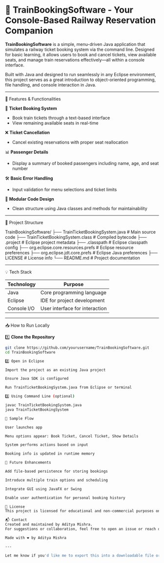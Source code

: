 # 🚆 TrainBookingSoftware - Your Console-Based Railway Reservation Companion

**TrainBookingSoftware** is a simple, menu-driven Java application that simulates a railway ticket booking system via the command line. Designed for basic learning, it allows users to book and cancel tickets, view available seats, and manage train reservations effectively—all within a console interface.

Built with Java and designed to run seamlessly in any Eclipse environment, this project serves as a great introduction to object-oriented programming, file handling, and console interaction in Java.

---

🚀 Features & Functionalities

🎫 **Ticket Booking System**  
- Book train tickets through a text-based interface  
- View remaining available seats in real-time  

❌ **Ticket Cancellation**  
- Cancel existing reservations with proper seat reallocation  

📊 **Passenger Details**  
- Display a summary of booked passengers including name, age, and seat number  

🛠️ **Basic Error Handling**  
- Input validation for menu selections and ticket limits  

📂 **Modular Code Design**  
- Clean structure using Java classes and methods for maintainability  

---

🧱 Project Structure

TrainBookingSoftware/
├── TrainTicketBookingSystem.java # Main source code
├── TrainTicketBookingSystem.class # Compiled bytecode
├── .project # Eclipse project metadata
├── .classpath # Eclipse classpath config
├── org.eclipse.core.resources.prefs # Eclipse resource preferences
├── org.eclipse.jdt.core.prefs # Eclipse Java preferences
├── LICENSE # License info
└── README.md # Project documentation


---

💡 Tech Stack

| Technology | Purpose                         |
|------------|---------------------------------|
| Java       | Core programming language       |
| Eclipse    | IDE for project development     |
| Console I/O| User interface for interaction  |

---

📥 How to Run Locally

1️⃣ **Clone the Repository**
```bash
git clone https://github.com/yourusername/TrainBookingSoftware.git
cd TrainBookingSoftware

2️⃣ Open in Eclipse

Import the project as an existing Java project

Ensure Java SDK is configured

Run TrainTicketBookingSystem.java from Eclipse or terminal

3️⃣ Using Command Line (optional)

javac TrainTicketBookingSystem.java
java TrainTicketBookingSystem

🎯 Sample Flow

User launches app

Menu options appear: Book Ticket, Cancel Ticket, Show Details

System performs actions based on input

Booking info is updated in runtime memory

📌 Future Enhancements

Add file-based persistence for storing bookings

Introduce multiple train options and scheduling

Integrate GUI using JavaFX or Swing

Enable user authentication for personal booking history

📝 License
This project is licensed for educational and non-commercial purposes only. See LICENSE for more.

📬 Contact
Created and maintained by Aditya Mishra.
For suggestions or collaboration, feel free to open an issue or reach out.

Made with ❤️ by Aditya Mishra

---

Let me know if you'd like me to export this into a downloadable file or include project screenshots or GIFs.
